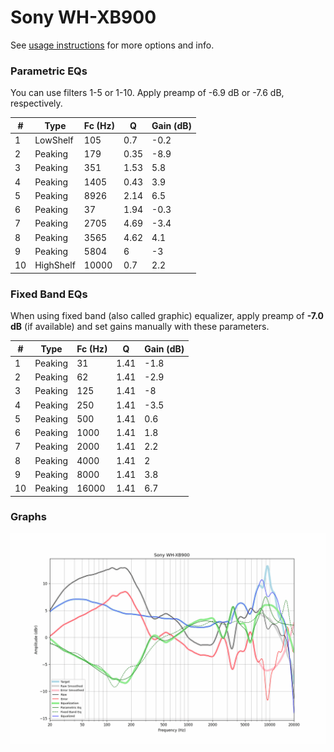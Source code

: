 # Sony WH-XB900
See [usage instructions](https://github.com/jaakkopasanen/AutoEq#usage) for more options and info.

### Parametric EQs
You can use filters 1-5 or 1-10. Apply preamp of -6.9 dB or -7.6 dB, respectively.

|   # | Type      |   Fc (Hz) |    Q |   Gain (dB) |
|-----|-----------|-----------|------|-------------|
|   1 | LowShelf  |       105 | 0.7  |        -0.2 |
|   2 | Peaking   |       179 | 0.35 |        -8.9 |
|   3 | Peaking   |       351 | 1.53 |         5.8 |
|   4 | Peaking   |      1405 | 0.43 |         3.9 |
|   5 | Peaking   |      8926 | 2.14 |         6.5 |
|   6 | Peaking   |        37 | 1.94 |        -0.3 |
|   7 | Peaking   |      2705 | 4.69 |        -3.4 |
|   8 | Peaking   |      3565 | 4.62 |         4.1 |
|   9 | Peaking   |      5804 | 6    |        -3   |
|  10 | HighShelf |     10000 | 0.7  |         2.2 |

### Fixed Band EQs
When using fixed band (also called graphic) equalizer, apply preamp of **-7.0 dB** (if available) and set gains manually with these parameters.

|   # | Type    |   Fc (Hz) |    Q |   Gain (dB) |
|-----|---------|-----------|------|-------------|
|   1 | Peaking |        31 | 1.41 |        -1.8 |
|   2 | Peaking |        62 | 1.41 |        -2.9 |
|   3 | Peaking |       125 | 1.41 |        -8   |
|   4 | Peaking |       250 | 1.41 |        -3.5 |
|   5 | Peaking |       500 | 1.41 |         0.6 |
|   6 | Peaking |      1000 | 1.41 |         1.8 |
|   7 | Peaking |      2000 | 1.41 |         2.2 |
|   8 | Peaking |      4000 | 1.41 |         2   |
|   9 | Peaking |      8000 | 1.41 |         3.8 |
|  10 | Peaking |     16000 | 1.41 |         6.7 |

### Graphs
![](./Sony%20WH-XB900.png)
